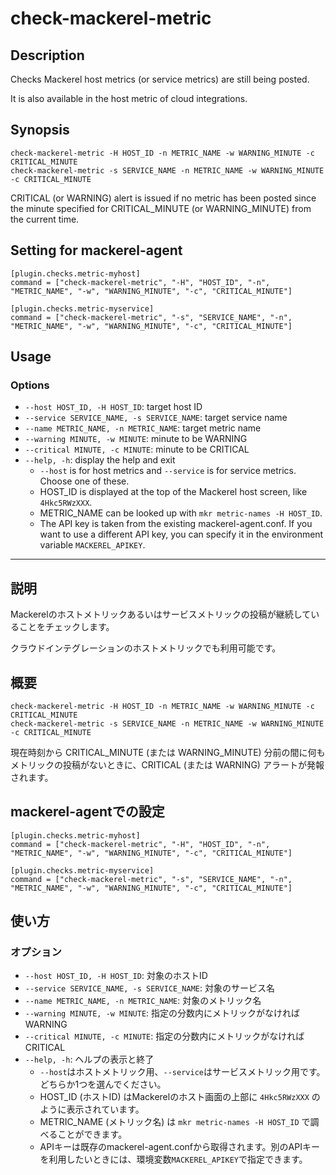 # check-mackerel-metric

## Description

Checks Mackerel host metrics (or service metrics) are still being posted.

It is also available in the host metric of cloud integrations.

## Synopsis
```
check-mackerel-metric -H HOST_ID -n METRIC_NAME -w WARNING_MINUTE -c CRITICAL_MINUTE
check-mackerel-metric -s SERVICE_NAME -n METRIC_NAME -w WARNING_MINUTE -c CRITICAL_MINUTE
```

CRITICAL (or WARNING) alert is issued if no metric has been posted since the minute specified for CRITICAL_MINUTE (or WARNING_MINUTE) from the current time.

## Setting for mackerel-agent
```
[plugin.checks.metric-myhost]
command = ["check-mackerel-metric", "-H", "HOST_ID", "-n", "METRIC_NAME", "-w", "WARNING_MINUTE", "-c", "CRITICAL_MINUTE"]

[plugin.checks.metric-myservice]
command = ["check-mackerel-metric", "-s", "SERVICE_NAME", "-n", "METRIC_NAME", "-w", "WARNING_MINUTE", "-c", "CRITICAL_MINUTE"]
```

## Usage
### Options
- `--host HOST_ID, -H HOST_ID`: target host ID
- `--service SERVICE_NAME, -s SERVICE_NAME`: target service name
- `--name METRIC_NAME, -n METRIC_NAME`: target metric name
- `--warning MINUTE, -w MINUTE`: minute to be WARNING
- `--critical MINUTE, -c MINUTE`: minute to be CRITICAL
- `--help, -h`: display the help and exit
  - `--host` is for host metrics and `--service` is for service metrics. Choose one of these.
  - HOST_ID is displayed at the top of the Mackerel host screen, like `4Hkc5RWzXXX`.
  - METRIC_NAME can be looked up with `mkr metric-names -H HOST_ID`.
  - The API key is taken from the existing mackerel-agent.conf. If you want to use a different API key, you can specify it in the environment variable `MACKEREL_APIKEY`.
---

## 説明

Mackerelのホストメトリックあるいはサービスメトリックの投稿が継続していることをチェックします。

クラウドインテグレーションのホストメトリックでも利用可能です。

## 概要
```
check-mackerel-metric -H HOST_ID -n METRIC_NAME -w WARNING_MINUTE -c CRITICAL_MINUTE
check-mackerel-metric -s SERVICE_NAME -n METRIC_NAME -w WARNING_MINUTE -c CRITICAL_MINUTE
```

現在時刻から CRITICAL_MINUTE (または WARNING_MINUTE) 分前の間に何もメトリックの投稿がないときに、CRITICAL (または WARNING) アラートが発報されます。

## mackerel-agentでの設定
```
[plugin.checks.metric-myhost]
command = ["check-mackerel-metric", "-H", "HOST_ID", "-n", "METRIC_NAME", "-w", "WARNING_MINUTE", "-c", "CRITICAL_MINUTE"]

[plugin.checks.metric-myservice]
command = ["check-mackerel-metric", "-s", "SERVICE_NAME", "-n", "METRIC_NAME", "-w", "WARNING_MINUTE", "-c", "CRITICAL_MINUTE"]
```

## 使い方
### オプション
- `--host HOST_ID, -H HOST_ID`: 対象のホストID
- `--service SERVICE_NAME, -s SERVICE_NAME`: 対象のサービス名
- `--name METRIC_NAME, -n METRIC_NAME`: 対象のメトリック名
- `--warning MINUTE, -w MINUTE`: 指定の分数内にメトリックがなければWARNING
- `--critical MINUTE, -c MINUTE`: 指定の分数内にメトリックがなければCRITICAL
- `--help, -h`: ヘルプの表示と終了
  - `--host`はホストメトリック用、`--service`はサービスメトリック用です。どちらか1つを選んでください。
  - HOST_ID (ホストID) はMackerelのホスト画面の上部に `4Hkc5RWzXXX` のように表示されています。
  - METRIC_NAME (メトリック名) は `mkr metric-names -H HOST_ID` で調べることができます。
  - APIキーは既存のmackerel-agent.confから取得されます。別のAPIキーを利用したいときには、環境変数`MACKEREL_APIKEY`で指定できます。
